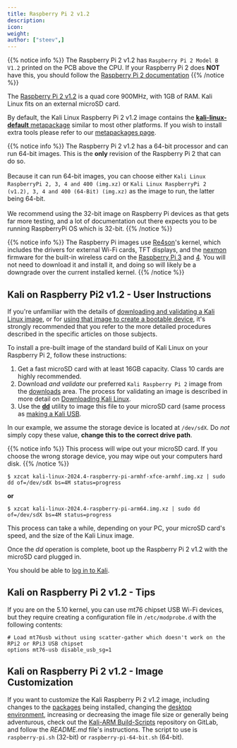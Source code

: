 ```yaml
---
title: Raspberry Pi 2 v1.2
description:
icon:
weight:
author: ["steev",]
---
```


{{% notice info %}}
The Raspberry Pi 2 v1.2 has `Raspberry Pi 2 Model B V1.2` printed on the PCB above the CPU. If your Raspberry Pi 2 does **NOT** have this, you should follow the [Raspberry Pi 2 documentation](/docs/arm/raspberry-pi-2/)
{{% /notice %}}

The [Raspberry Pi 2 v1.2](https://www.raspberrypi.org/products/raspberry-pi-2-model-b/) is a quad core 900MHz, with 1GB of RAM. Kali Linux fits on an external microSD card.

By default, the Kali Linux Raspberry Pi 2 v1.2 image contains the [**kali-linux-default** metapackage](/docs/general-use/metapackages/) similar to most other platforms. If you wish to install extra tools please refer to our [metapackages page](/docs/general-use/metapackages/).

{{% notice info %}}
The Raspberry Pi 2 v1.2 has a 64-bit processor and can run 64-bit images. This is the **only** revision of the Raspberry Pi 2 that can do so.<br />
<br />
Because it can run 64-bit images, you can choose either `Kali Linux RaspberryPi 2, 3, 4 and 400 (img.xz)` or `Kali Linux RaspberryPi 2 (v1.2), 3, 4 and 400 (64-Bit) (img.xz)` as the image to run, the latter being 64-bit.<br />
<br />
We recommend using the 32-bit image on Raspberry Pi devices as that gets far more testing, and a lot of documentation out there expects you to be running RaspberryPi OS which is 32-bit.
{{% /notice %}}

{{% notice info %}}
The Raspberry Pi images use [Re4son](https://twitter.com/re4sonkernel)'s kernel, which includes the drivers for external Wi-Fi cards, TFT displays, and the [nexmon](https://github.com/seemoo-lab/nexmon) firmware for the built-in wireless card on the [Raspberry Pi 3](/docs/arm/raspberry-pi-3/) and [4](/docs/arm/raspberry-pi-4/). You will not need to download it and install it, and doing so will likely be a downgrade over the current installed kernel.
{{% /notice %}}

## Kali on Raspberry Pi2 v1.2 - User Instructions

If you're unfamiliar with the details of [downloading and validating a Kali Linux image](/docs/introduction/download-official-kali-linux-images/), or for [using that image to create a bootable device](/docs/usb/live-usb-install-with-windows/), it's strongly recommended that you refer to the more detailed procedures described in the specific articles on those subjects.

To install a pre-built image of the standard build of Kali Linux on your Raspberry Pi 2, follow these instructions:

1. Get a fast microSD card with at least 16GB capacity. Class 10 cards are highly recommended.
2. Download _and validate_ our preferred `Kali Raspberry Pi 2` image from the [downloads](/get-kali/) area. The process for validating an image is described in more detail on [Downloading Kali Linux](/docs/introduction/download-official-kali-linux-images/).
3. Use the **[dd](https://manpages.debian.org/testing/coreutils/dd.1.en.html)** utility to image this file to your microSD card (same process as [making a Kali USB](/docs/usb/live-usb-install-with-windows/).

In our example, we assume the storage device is located at `/dev/sdX`. Do _not_ simply copy these value, **change this to the correct drive path**.

{{% notice info %}}
This process will wipe out your microSD card. If you choose the wrong storage device, you may wipe out your computers hard disk.
{{% /notice %}}

```console
$ xzcat kali-linux-2024.4-raspberry-pi-armhf-xfce-armhf.img.xz | sudo dd of=/dev/sdX bs=4M status=progress
```

**or**

```console
$ xzcat kali-linux-2024.4-raspberry-pi-arm64.img.xz | sudo dd of=/dev/sdX bs=4M status=progress
```

This process can take a while, depending on your PC, your microSD card's speed, and the size of the Kali Linux image.

Once the _dd_ operation is complete, boot up the Raspberry Pi 2 v1.2 with the microSD card plugged in.

You should be able to [log in to Kali](/docs/introduction/default-credentials/).

## Kali on Raspberry Pi 2 v1.2 - Tips

If you are on the 5.10 kernel, you can use mt76 chipset USB Wi-Fi devices, but they require creating a configuration file in `/etc/modprobe.d` with the following contents:

```plaintext
# Load mt76usb without using scatter-gather which doesn't work on the RPi2 or RPi3 USB chipset
options mt76-usb disable_usb_sg=1
```

## Kali on Raspberry Pi 2 v1.2 - Image Customization

If you want to customize the Kali Raspberry Pi 2 v1.2 image, including changes to the [packages](/docs/general-use/metapackages/) being installed, changing the [desktop environment](/docs/general-use/switching-desktop-environments/), increasing or decreasing the image file size or generally being adventurous, check out the [Kali-ARM Build-Scripts](https://gitlab.com/kalilinux/build-scripts/kali-arm) repository on GitLab, and follow the _README.md_ file's instructions. The script to use is `raspberry-pi.sh` (32-bit) or `raspberry-pi-64-bit.sh` (64-bit).
